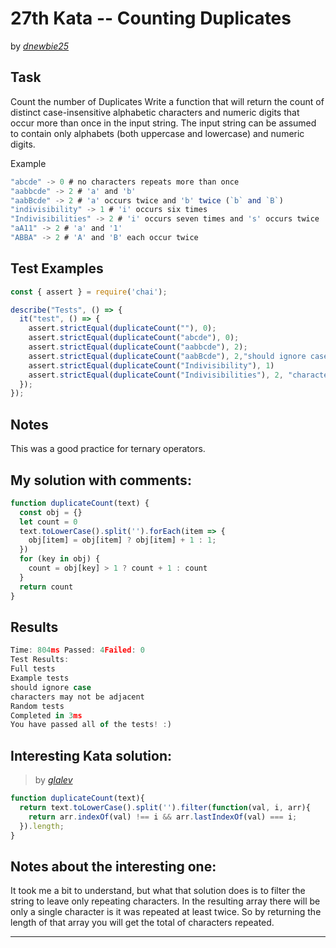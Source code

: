 # 27th Kata -- Counting Duplicates





by *[dnewbie25](https://www.codewars.com/users/dnewbie25)*


## Task

Count the number of Duplicates
Write a function that will return the count of distinct case-insensitive alphabetic characters and numeric digits that occur more than once in the input string. The input string can be assumed to contain only alphabets (both uppercase and lowercase) and numeric digits.

Example
```js
"abcde" -> 0 # no characters repeats more than once
"aabbcde" -> 2 # 'a' and 'b'
"aabBcde" -> 2 # 'a' occurs twice and 'b' twice (`b` and `B`)
"indivisibility" -> 1 # 'i' occurs six times
"Indivisibilities" -> 2 # 'i' occurs seven times and 's' occurs twice
"aA11" -> 2 # 'a' and '1'
"ABBA" -> 2 # 'A' and 'B' each occur twice
```

## Test Examples

```js
const { assert } = require('chai');

describe("Tests", () => {
  it("test", () => {
    assert.strictEqual(duplicateCount(""), 0);
    assert.strictEqual(duplicateCount("abcde"), 0);
    assert.strictEqual(duplicateCount("aabbcde"), 2);
    assert.strictEqual(duplicateCount("aabBcde"), 2,"should ignore case");
    assert.strictEqual(duplicateCount("Indivisibility"), 1)
    assert.strictEqual(duplicateCount("Indivisibilities"), 2, "characters may not be adjacent")
  });
});

```


## Notes

This was a good practice for ternary operators.

## My solution with comments:

```js
function duplicateCount(text) {
  const obj = {}
  let count = 0
  text.toLowerCase().split('').forEach(item => {
    obj[item] = obj[item] ? obj[item] + 1 : 1;
  })
  for (key in obj) {
    count = obj[key] > 1 ? count + 1 : count
  }
  return count
}

```


## Results

```js
Time: 804ms Passed: 4Failed: 0
Test Results:
Full tests
Example tests
should ignore case
characters may not be adjacent
Random tests
Completed in 3ms
You have passed all of the tests! :)
```

## Interesting Kata solution:
> by *[glalev](https://www.codewars.com/kata/reviews/54c69b063962fac66a0001ab/groups/54d22559beeaaabb41000086)*

```js
function duplicateCount(text){
  return text.toLowerCase().split('').filter(function(val, i, arr){
    return arr.indexOf(val) !== i && arr.lastIndexOf(val) === i;
  }).length;
}
```

## Notes about the interesting one:

It took me a bit to understand, but what that solution does is to filter the string to leave only repeating characters. In the resulting array there will be only a single character is it was repeated at least twice. So by returning the length of that array you will get the total of characters repeated.

---
